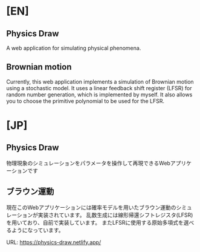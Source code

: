 # [EN]

## Physics Draw

A web application for simulating physical phenomena.

## Brownian motion

Currently, this web application implements a simulation of Brownian motion using a stochastic model.
It uses a linear feedback shift register (LFSR) for random number generation, which is implemented by myself.
It also allows you to choose the primitive polynomial to be used for the LFSR.

# [JP]

## Physics Draw

物理現象のシミュレーションをパラメータを操作して再現できるWebアプリケーションです

## ブラウン運動

現在このWebアプリケーションには確率モデルを用いたブラウン運動のシミュレーションが実装されています。
乱数生成には線形帰還シフトレジスタ(LFSR)を用いており、自前で実装しています。
またLFSRに使用する原始多項式を選べるようになっています。

URL: https://physics-draw.netlify.app/
